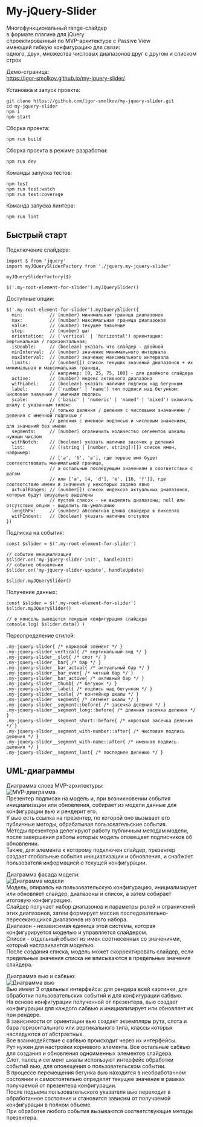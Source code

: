 My-jQuery-Slider  
=====
Многофункциональный range-слайдер  
в формате плагина для jQuery  
спроектированный по MVP-архитектуре с Passive View  
имеющий гибкую конфигурацию для связи:  
одного, двух, множества числовых диапазонов друг с другом и списком строк  
  
Демо-страница:  
https://igor-smolkov.github.io/my-jquery-slider/  
  
Установка и запуск проекта:  
```
git clone https://github.com/igor-smolkov/my-jquery-slider.git  
cd my-jquery-slider  
npm i  
npm start
```  
  
Сборка проекта:  
```
npm run build
```  
  
Сборка проекта в режиме разработки:  
```
npm run dev
```  
  
Команды запуска тестов:  
```
npm test
npm run test:watch
npm run test:coverage
```  
  
Команда запуска линтера:  
```
npm run lint
```  
  
Быстрый старт
-----
Подключение слайдера:  
```
import $ from 'jquery'
import myJQuerySliderFactory from './jquery.my-jquery-slider'

myJQuerySliderFactory($)

$('.my-root-element-for-slider').myJQuerySlider()
```  
  
Доступные опции:
```
$('.my-root-element-for-slider').myJQuerySlider({
  min:          // (number) минимальная граница диапазонов
  max:          // (number) максимальная граница диапазонов
  value:        // (number) текущее значение
  step:         // (number) шаг
  orientation:  // ('vertical' | 'horizontal') ориентация: вертикальная / горизонтальная;
  isDouble:     // (boolean) указать что слайдер - двойной 
  minInterval:  // (number) значение минимального интервала 
  maxInterval:  // (number) значение максимального интервала
  limits:       // (number[]) список текущих значений диапазонов + их минимальная и максимальная граница, 
                // например: [0, 25, 75, 100] - для двойного слайдера
  active:       // (number) индекс активного диапазона
  withLabel:    // (boolean) указать наличие подписи над бегунком
  label:        // ('number' | 'name') тип подписи над бегунком: числовое значение / именная подпись
  scale:        // ('basic' | 'numeric' | 'named' | 'mixed') включить шкалу с указанным типом: 
                // только деления / деления с числовыми значениями / деления с именной подписью / 
                // деления с именной подписью и числовым значением, для значений без имени
  segments:     // (number) ограничить количество сегментов шакалы нужным числом
  withNotch:    // (boolean) указать наличие засечек у делений
  list:         // ((string | [number, string])[]) список имен, например:
                // ['a', 'б', 'в'], где первое имя будет соответствовать минимальной границе, 
                // а остальные последующим значениям в соответствии с шагом
                // или ['a', [4, 'd'], 'e', [16, 'f']], где соответствие имени и значения у некоторых задано явно
  actualRanges: // (number[]) список индексов актуальных диапазонов, которые будут визуально выделены
                // пустой список - не выделять диапазоны; null или отсутствие опции - выделить по-умолчанию
  lengthPx:     // (number) абсолютная длина слайдера в пикселях
  withIndent:   // (boolean) указать наличие отступов
})
```
  
Подписка на события:  
```
const $slider = $('.my-root-element-for-slider')

// событие инициализации
$slider.on('my-jquery-slider-init', handleInit)
// событие обновления
$slider.on('my-jquery-slider-update', handleUpdate)

$slider.myJQuerySlider()
```
  
Получение данных:  
```
const $slider = $('.my-root-element-for-slider')
$slider.myJQuerySlider()

// в консоль выведется текущая конфигурация слайдера
console.log( $slider.data() )
```
  
Переопределение стилей:  
```
.my-jquery-slider{ /* корневой элемент */ }
.my-jquery-slider_vertical{ /* вертикальный вид */ }
.my-jquery-slider__slot{ /* слот */ }
.my-jquery-slider__bar{ /* бар */ }
.my-jquery-slider__bar_actual{ /* актуальный бар */ }
.my-jquery-slider__bar_even{ /* четный бар */ }
.my-jquery-slider__bar_active{ /* активный бар */ }
.my-jquery-slider__thumb{ /* бегунок */ }
.my-jquery-slider__label{ /* подпись над бегунком */ }
.my-jquery-slider__scale{ /* контейнер шкалы */ }
.my-jquery-slider__segment{ /* сегмент шкалы */ }
.my-jquery-slider__segment::before{ /* засечка деления */ }
.my-jquery-slider__segment_long::before{ /* длинная засечка деления */ }
.my-jquery-slider__segment_short::before{ /* короткая засечка деления */ }
.my-jquery-slider__segment_with-number::after{ /* числовая подпись деления */ }
.my-jquery-slider__segment_with-name::after{ /* именная подпись деления */ }
.my-jquery-slider__segment_last{ /* последнее деление */ }
```  
  
UML-диаграммы
-----
Диаграмма слоев MVP-архитектуры:  
![MVP-диаграмма](https://github.com/igor-smolkov/my-jquery-slider/raw/master/diagrams/mvp.jpg)  
Презентер подписан на модель и, при возникновении события инициализации или обновления, собирает из модели данные для конфигурации вью и рендерит его.  
У вью есть ссылка на презентер, по которой оно вызывает его публичные методы, обрабатывая пользовательские события.  
Методы презентера делегируют работу публичным методам модели, после завершения работы которых модель оповещает подписчиков об обновлении.  
Также, для элемента к которому подключен слайдер, презентер создает глобальные события инициализации и обновления, и снабжает пользователя информацией о текущей конфигурации.  
  
Диаграмма фасада модели:  
![Диаграмма модели](https://github.com/igor-smolkov/my-jquery-slider/raw/master/diagrams/model.jpg)  
Модель, опираясь на пользовательскую конфигурацию, инициализирует или обновляет слайдер, диапазоны и список, а затем собирает итоговую конфигурацию.  
Слайдер получает набор диапазонов и параметры ролей и ограничений этих диапазонов, затем формирует массив последовательно-пересекающихся диапазонов из этого набора.  
Диапазон - независимая единица этой системы, которая конфигурируется моделью и управляется слайдером.  
Список - отдельный объект из имен соотнесенных со значениями, который настраивается моделью.  
После создания списка, модель может скорректировать слайдер, если предельные значения списка не вписываются в предельные значения слайдера.  
  
Диаграмма вью и сабвью:  
![Диаграмма вью](https://github.com/igor-smolkov/my-jquery-slider/raw/master/diagrams/view.jpg)  
Вью имеет 3 отдельных интерфейса: для рендера всей картинки, для обработки пользовательских событий и для конфигурации сабвью.  
На основе конфигурации полученной от презентера, вью создает конфигурации для каждого сабвью и инициализирует или обновляет их при рендере.  
В зависимости от ориентации вью создает экземпляры рута, слота и бара горизонтального или вертикального типа, классы которых наследуются от абстрактных.  
Все взаимодействие с сабвью происходит через их интерфейсы.  
Рут нужен для настройки корневого элемента. Все остальные сабвью для создания и обновления одноименных элементов слайдера.  
Слот, палец и сегмент шкалы используют интерфейс обработки событий вью, для оповещения о пользовательском событии.  
В процессе перемещения бегунка вью находится в необработанном состоянии и самостоятельно определят текущее значение в рамках получаемой от презентера конфигурации.  
После подъема пользовательского указателя вью переходит в обработанное состояние и становится зависим от получаемой конфигурации в полном объеме.  
При обработке любого события вызываются соответствующие методы презентера.  